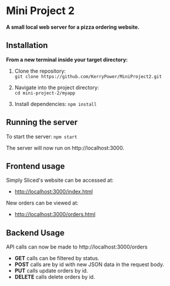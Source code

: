 # Mini Project 2

**A small local web server for a pizza ordering website.** 

## Installation 

**From a new terminal inside your target directory:**

1. Clone the repository:  
`git clone https://github.com/KerryPower/MiniProject2.git`

2. Navigate into the project directory:     
`cd mini-project-2/myapp`

3. Install dependencies:
`npm install`
    

## Running the server

To start the server:
`npm start`
            
The server will now run on http://localhost:3000.

## Frontend usage 

Simply Sliced's website can be accessed at:
- [http://localhost:3000/index.html](http://localhost:3000/index.html)

New orders can be viewed at: 
- [http://localhost:3000/orders.html](http://localhost:3000/orders.html)

## Backend Usage

API calls can now be made to http://localhost:3000/orders

- **GET** calls can be filtered by status.  
- **POST** calls are by id with new JSON data in the request body.   
- **PUT** calls update orders by id.  
- **DELETE** calls delete orders by id.
